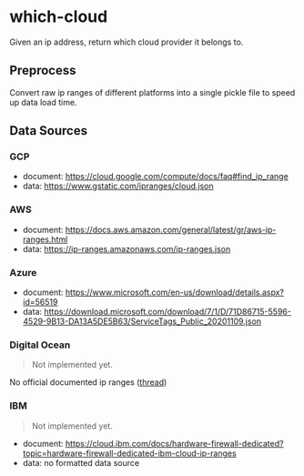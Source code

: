 # which-cloud

Given an ip address, return which cloud provider it belongs to.

## Preprocess

Convert raw ip ranges of different platforms into a single pickle file to speed up data load time.

## Data Sources

### GCP

- document: <https://cloud.google.com/compute/docs/faq#find_ip_range>
- data: <https://www.gstatic.com/ipranges/cloud.json>

### AWS

- document: <https://docs.aws.amazon.com/general/latest/gr/aws-ip-ranges.html>
- data: <https://ip-ranges.amazonaws.com/ip-ranges.json>

### Azure

- document: <https://www.microsoft.com/en-us/download/details.aspx?id=56519>
- data: <https://download.microsoft.com/download/7/1/D/71D86715-5596-4529-9B13-DA13A5DE5B63/ServiceTags_Public_20201109.json>

### Digital Ocean

> Not implemented yet.

No official documented ip ranges ([thread](https://www.digitalocean.com/community/questions/please-publish-the-digitalocean-public-ip-ranges))

### IBM

> Not implemented yet.

- document: <https://cloud.ibm.com/docs/hardware-firewall-dedicated?topic=hardware-firewall-dedicated-ibm-cloud-ip-ranges>
- data: no formatted data source
